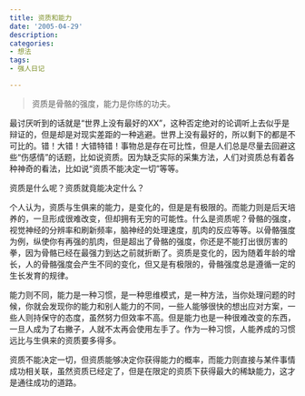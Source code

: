 ```yaml
---
title: 资质和能力
date: '2005-04-29'
description:
categories:
- 想法
tags:
- 强人日记

---
```


> 资质是骨骼的强度，能力是你练的功夫。

最讨厌听到的话就是“世界上没有最好的XX”，这种否定绝对的论调听上去似乎是辩证的，但是却是对现实差距的一种逃避。世界上没有最好的，所以剩下的都是不可比的。错！大错！大错特错！事物总是存在可比性，但是人们总是尽量去回避这些“伤感情”的话题，比如说资质。因为缺乏实际的采集方法，人们对资质总有着各种神奇的看法，比如说“资质不能决定一切”等等。

资质是什么呢？资质就竟能决定什么？

个人认为，资质与生俱来的能力，是变化的，但是是有极限的。而能力则是后天培养的，一旦形成很难改变，但却拥有无穷的可能性。什么是资质呢？骨骼的强度，视觉神经的分辨率和刷新频率，脑神经的处理速度，肌肉的反应等等。以骨骼强度为例，纵使你有再强的肌肉，但是超出了骨骼的强度，你还是不能打出很厉害的拳，因为骨骼已经在最强力到达之前就折断了。资质是变化的，因为随着年龄的增长，人的骨骼强度会产生不同的变化，但又是有极限的，骨骼强度总是遵循一定的生长发育的规律。

能力则不同，能力是一种习惯，是一种思维模式，是一种方法，当你处理问题的时候，你就会发现你的能力和别人能力的不同，一些人能够很快的想出应对方案，一些人则持保守的态度，虽然努力但效率不高。但是能力也是一种很难改变的东西，一旦人成为了右撇子，人就不太再会使用左手了。作为一种习惯，人能养成的习惯远比与生俱来的资质要多得多。

资质不能决定一切，但资质能够决定你获得能力的概率，而能力则直接与某件事情成功相关联，虽然资质已经定了，但是在限定的资质下获得最大的稀缺能力，这才是通往成功的道路。

